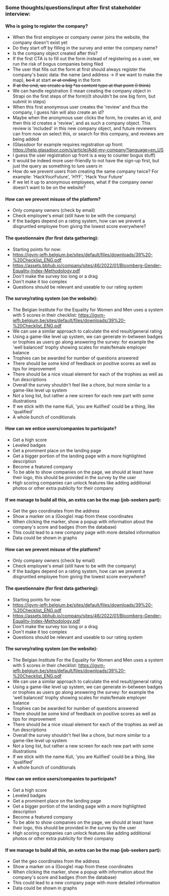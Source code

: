 ### Some thoughts/questions/input after first stakeholder interview:

#### Who is going to register the company?
- When the first employee or company owner joins the website, the company doesn't exist yet
- Do they start off by filling in the survey and enter the company name?
- Is the company object created after this?
- If the first CTA is to fill out the form instead of registering as a user, we run the risk of bogus companies being filed
- The user that fills out the form at first should always register the company's basic data: the name (and address -> if we want to make the map), ~~be it~~  at start ~~or at ending~~ in the form
- ~~If at the end, we create a big *ss content type at that point (I think)~~ 
- We can handle registration (I mean creating the company object in Strapi on the first steps of the form)(It shouldn't be one big form, but submit in steps)
- When this first anonymous user creates the 'review' and thus the company, I guess hän will also create an id? 
- Maybe when the anonymous user clicks the form, he creates an id, and then this id creates a 'review', and as such a company object. This review is 'included' in this new company object, and future reviewers can from now on select this, or search for this company, and reviews are being added
- (Glassdoor for example requires registration up front: https://help.glassdoor.com/s/article/Add-my-company?language=en_US
- I guess the user registration up front is a way to counter bogus stuff)
- It would be indeed more user-friendly to not have the sign-up first, but just the query as something to lure users in
- How do we prevent users from creating the same company twice? For example: 'HackYourFuture', 'HYF', 'Hack Your Future'
- If we let it up to anonymous employees, what if the company owner doesn't want to be on the website?


#### How can we prevent misuse of the platform?
- Only company owners (check by email)
- Check employee's email (still have to be with the company)
- If the badges depend on a rating system, how can we prevent a disgruntled employee from giving the lowest score everywhere?


#### The questionnaire (for first data gathering):
- Starting points for now: 
- https://igvm-iefh.belgium.be/sites/default/files/downloads/39%20-%20Checklist_ENG.pdf
- https://assets.bbhub.io/company/sites/46/2022/01/Bloomberg-Gender-Equality-Index-Methodology.pdf
- Don't make the survey too long or a drag
- Don't make it too complex
- Questions should be relevant and useable to our rating system


#### The survey/rating system (on the website):
- The Belgian Institute For the Equality for Women and Men uses a system with 5 scores in their checklist: https://igvm-iefh.belgium.be/sites/default/files/downloads/39%20-%20Checklist_ENG.pdf
- We can use a similar approach to calculate the end result/general rating
- Using a game-like level up system, we can generate in-between badges or trophies as users go along answering the survey: for example the 'well balanced' trophy showing scales for male/female employer balance
- Trophies can be awarded for number of questions answered
- There should be some kind of feedback on positive scores as well as tips for improvement
- There should be a nice visual element for each of the trophies as well as fun descriptions
- Overall the survey shouldn't feel like a chore, but more similar to a game-like level up system
- Not a long list, but rather a new screen for each new part with some illustrations
- If we stick with the name Kuli, 'you are Kulified' could be a thing, like 'qualified'
- A whole bunch of conditionals


#### How can we entice users/companies to participate?
- Get a high score
- Leveled badges
- Get a prominent place on the landing page
- Get a bigger portion of the landing page with a more highlighted description
- Become a featured company
- To be able to show companies on the page, we should at least have their logo, this should be provided in the survey by the user
- High scoring companies can unlock features like adding additional photos or other extra publicity for their company


#### If we manage to build all this, an extra can be the map (job-seekers part):
- Get the geo coordinates from the address
- Show a marker on a (Google) map from these coordinates
- When clicking the marker, show a popup with information about the company's score and badges (from the database)
- This could lead to a new company page with more detailed information
- Data could be shown in graphs


#### How can we prevent misuse of the platform?
- Only company owners (check by email)
- Check employee's email (still have to be with the company)
- If the badges depend on a rating system, how can we prevent a disgruntled employee from giving the lowest score everywhere?


#### The questionnaire (for first data gathering):
- Starting points for now: 
- https://igvm-iefh.belgium.be/sites/default/files/downloads/39%20-%20Checklist_ENG.pdf
- https://assets.bbhub.io/company/sites/46/2022/01/Bloomberg-Gender-Equality-Index-Methodology.pdf
- Don't make the survey too long or a drag
- Don't make it too complex
- Questions should be relevant and useable to our rating system


#### The survey/rating system (on the website):
- The Belgian Institute For the Equality for Women and Men uses a system with 5 scores in their checklist: https://igvm-iefh.belgium.be/sites/default/files/downloads/39%20-%20Checklist_ENG.pdf
- We can use a similar approach to calculate the end result/general rating
- Using a game-like level up system, we can generate in-between badges or trophies as users go along answering the survey: for example the 'well balanced' trophy showing scales for male/female employer balance
- Trophies can be awarded for number of questions answered
- There should be some kind of feedback on positive scores as well as tips for improvement
- There should be a nice visual element for each of the trophies as well as fun descriptions
- Overall the survey shouldn't feel like a chore, but more similar to a game-like level up system
- Not a long list, but rather a new screen for each new part with some illustrations
- If we stick with the name Kuli, 'you are Kulified' could be a thing, like 'qualified'
- A whole bunch of conditionals


#### How can we entice users/companies to participate?
- Get a high score
- Leveled badges
- Get a prominent place on the landing page
- Get a bigger portion of the landing page with a more highlighted description
- Become a featured company
- To be able to show companies on the page, we should at least have their logo, this should be provided in the survey by the user
- High scoring companies can unlock features like adding additional photos or other extra publicity for their company


#### If we manage to build all this, an extra can be the map (job-seekers part):
- Get the geo coordinates from the address
- Show a marker on a (Google) map from these coordinates
- When clicking the marker, show a popup with information about the company's score and badges (from the database)
- This could lead to a new company page with more detailed information
- Data could be shown in graphs
